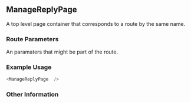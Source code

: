 ## ManageReplyPage
A top level page container that corresponds to a route by the same name.

### Route Parameters
An paramaters that might be part of the route.

### Example Usage

```js
<ManageReplyPage  />
```


### Other Information
